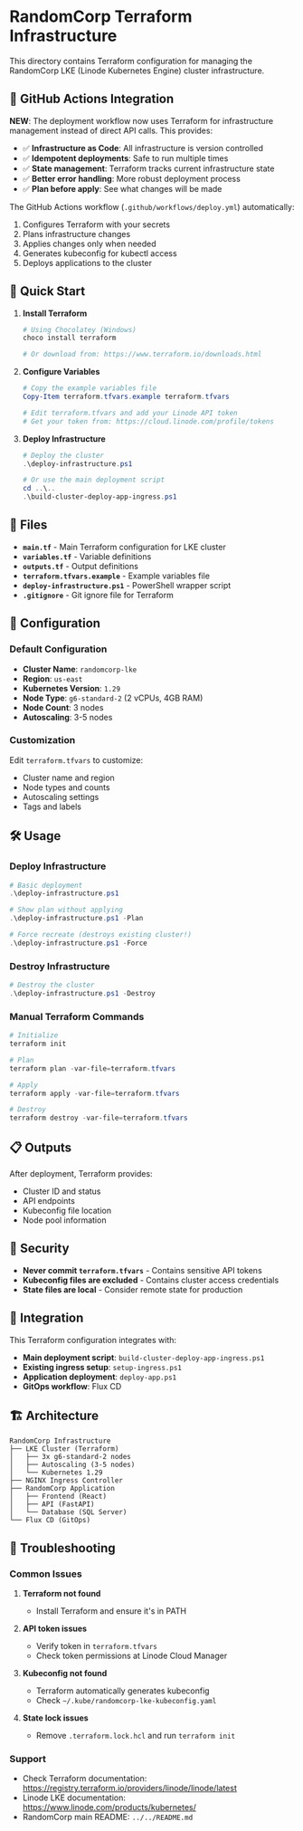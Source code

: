 # RandomCorp Terraform Infrastructure

This directory contains Terraform configuration for managing the RandomCorp LKE (Linode Kubernetes Engine) cluster infrastructure.

## 🎯 GitHub Actions Integration

**NEW**: The deployment workflow now uses Terraform for infrastructure management instead of direct API calls. This provides:

- ✅ **Infrastructure as Code**: All infrastructure is version controlled
- ✅ **Idempotent deployments**: Safe to run multiple times
- ✅ **State management**: Terraform tracks current infrastructure state
- ✅ **Better error handling**: More robust deployment process
- ✅ **Plan before apply**: See what changes will be made

The GitHub Actions workflow (`.github/workflows/deploy.yml`) automatically:
1. Configures Terraform with your secrets
2. Plans infrastructure changes
3. Applies changes only when needed
4. Generates kubeconfig for kubectl access
5. Deploys applications to the cluster

## 🚀 Quick Start

1. **Install Terraform**
   ```powershell
   # Using Chocolatey (Windows)
   choco install terraform
   
   # Or download from: https://www.terraform.io/downloads.html
   ```

2. **Configure Variables**
   ```powershell
   # Copy the example variables file
   Copy-Item terraform.tfvars.example terraform.tfvars
   
   # Edit terraform.tfvars and add your Linode API token
   # Get your token from: https://cloud.linode.com/profile/tokens
   ```

3. **Deploy Infrastructure**
   ```powershell
   # Deploy the cluster
   .\deploy-infrastructure.ps1
   
   # Or use the main deployment script
   cd ..\..
   .\build-cluster-deploy-app-ingress.ps1
   ```

## 📁 Files

- **`main.tf`** - Main Terraform configuration for LKE cluster
- **`variables.tf`** - Variable definitions
- **`outputs.tf`** - Output definitions  
- **`terraform.tfvars.example`** - Example variables file
- **`deploy-infrastructure.ps1`** - PowerShell wrapper script
- **`.gitignore`** - Git ignore file for Terraform

## 🔧 Configuration

### Default Configuration
- **Cluster Name**: `randomcorp-lke`
- **Region**: `us-east`
- **Kubernetes Version**: `1.29`
- **Node Type**: `g6-standard-2` (2 vCPUs, 4GB RAM)
- **Node Count**: 3 nodes
- **Autoscaling**: 3-5 nodes

### Customization
Edit `terraform.tfvars` to customize:
- Cluster name and region
- Node types and counts
- Autoscaling settings
- Tags and labels

## 🛠️ Usage

### Deploy Infrastructure
```powershell
# Basic deployment
.\deploy-infrastructure.ps1

# Show plan without applying
.\deploy-infrastructure.ps1 -Plan

# Force recreate (destroys existing cluster!)
.\deploy-infrastructure.ps1 -Force
```

### Destroy Infrastructure
```powershell
# Destroy the cluster
.\deploy-infrastructure.ps1 -Destroy
```

### Manual Terraform Commands
```powershell
# Initialize
terraform init

# Plan
terraform plan -var-file=terraform.tfvars

# Apply
terraform apply -var-file=terraform.tfvars

# Destroy
terraform destroy -var-file=terraform.tfvars
```

## 📋 Outputs

After deployment, Terraform provides:
- Cluster ID and status
- API endpoints
- Kubeconfig file location
- Node pool information

## 🔐 Security

- **Never commit `terraform.tfvars`** - Contains sensitive API tokens
- **Kubeconfig files are excluded** - Contains cluster access credentials
- **State files are local** - Consider remote state for production

## 🔄 Integration

This Terraform configuration integrates with:
- **Main deployment script**: `build-cluster-deploy-app-ingress.ps1`
- **Existing ingress setup**: `setup-ingress.ps1`  
- **Application deployment**: `deploy-app.ps1`
- **GitOps workflow**: Flux CD

## 🏗️ Architecture

```
RandomCorp Infrastructure
├── LKE Cluster (Terraform)
│   ├── 3x g6-standard-2 nodes
│   ├── Autoscaling (3-5 nodes)
│   └── Kubernetes 1.29
├── NGINX Ingress Controller
├── RandomCorp Application
│   ├── Frontend (React)
│   ├── API (FastAPI)
│   └── Database (SQL Server)
└── Flux CD (GitOps)
```

## 🔧 Troubleshooting

### Common Issues

1. **Terraform not found**
   - Install Terraform and ensure it's in PATH

2. **API token issues**
   - Verify token in `terraform.tfvars`
   - Check token permissions at Linode Cloud Manager

3. **Kubeconfig not found**
   - Terraform automatically generates kubeconfig
   - Check `~/.kube/randomcorp-lke-kubeconfig.yaml`

4. **State lock issues**
   - Remove `.terraform.lock.hcl` and run `terraform init`

### Support

- Check Terraform documentation: https://registry.terraform.io/providers/linode/linode/latest
- Linode LKE documentation: https://www.linode.com/products/kubernetes/
- RandomCorp main README: `../../README.md`
